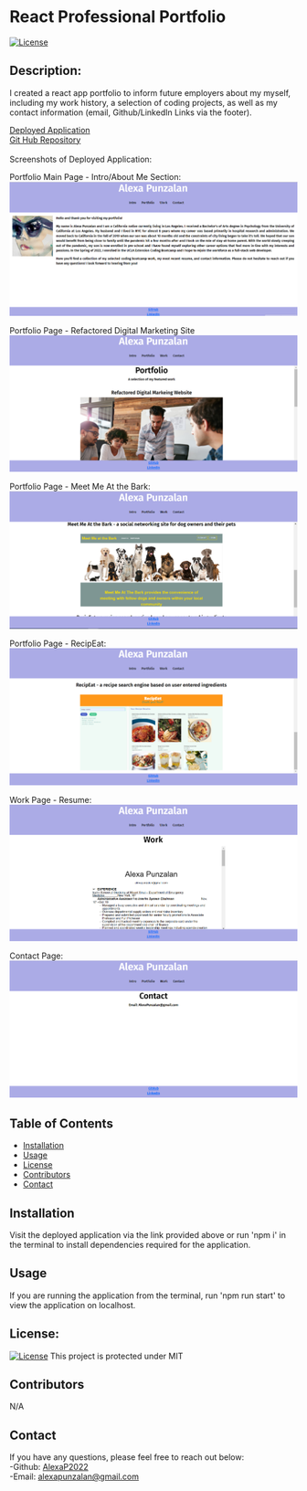 # React Professional Portfolio
[![License](https://img.shields.io/badge/License-MIT-blue.svg)](https://opensource.org/licenses/MIT)
## Description:
I created a react app portfolio to inform future employers about my myself, including my work history, a selection of coding projects, as well as my contact information (email, Github/LinkedIn Links via the footer). 

[Deployed Application](https://AlexaP2022.github.io/react-professional-portfolio) <br>
[Git Hub Repository](https://github.com/AlexaP2022/react-professional-portfolio)<br><br>
Screenshots of Deployed Application:

Portfolio Main Page - Intro/About Me Section:
![ScreenShot](/src/Assets/images/readme-ss1.png)

Portfolio Page - Refactored Digital Marketing Site
![ScreenShot](/src/Assets/images/readme-ss2.png)

Portfolio Page - Meet Me At the Bark:
![ScreenShot](/src/Assets/images/readme-ss3.png)

Portfolio Page - RecipEat:
![ScreenShot](/src/Assets/images/readme-ss4.png)

Work Page - Resume:
![ScreenShot](/src/Assets/images/readme-ss5.png)

Contact Page:
![ScreenShot](/src/Assets/images/readme-ss6.png)

## Table of Contents
* [Installation](#installation)
* [Usage](#usage)
* [License](#license)
* [Contributors](#contributors)
* [Contact](#contact)
## Installation
Visit the deployed application via the link provided above or run 'npm i' in the terminal to install dependencies required for the application.
## Usage
If you are running the application from the terminal, run 'npm run start' to view the application on localhost.
## License:
[![License](https://img.shields.io/badge/License-MIT-blue.svg)](https://opensource.org/licenses/MIT)
 This project is protected under MIT 
## Contributors
N/A
## Contact 
If you have any questions, please feel free to reach out below: <br>
-Github: [AlexaP2022](http://github.com/AlexaP2022) <br>
-Email: [alexapunzalan@gmail.com](mailto:user@example.com)